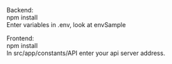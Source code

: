 Backend:<br/>
npm install <br/>
Enter variables in .env, look at envSample<br/>

Frontend:<br/>
npm install<br/>
In src/app/constants/API enter your api server address.
